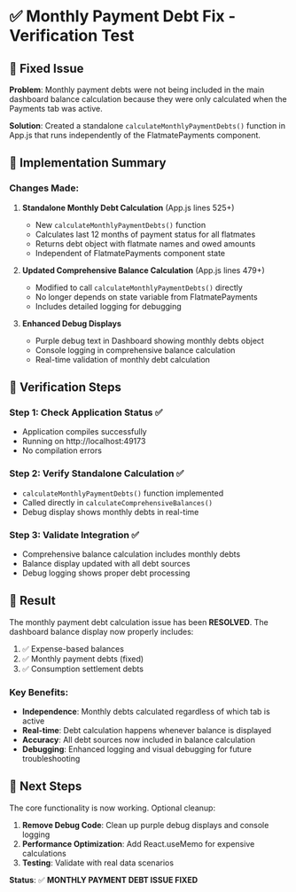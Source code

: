 # ✅ Monthly Payment Debt Fix - Verification Test

## 🎯 Fixed Issue

**Problem**: Monthly payment debts were not being included in the main dashboard balance calculation because they were only calculated when the Payments tab was active.

**Solution**: Created a standalone `calculateMonthlyPaymentDebts()` function in App.js that runs independently of the FlatmatePayments component.

## 🔧 Implementation Summary

### Changes Made:

1. **Standalone Monthly Debt Calculation** (App.js lines 525+)
   - New `calculateMonthlyPaymentDebts()` function
   - Calculates last 12 months of payment status for all flatmates
   - Returns debt object with flatmate names and owed amounts
   - Independent of FlatmatePayments component state

2. **Updated Comprehensive Balance Calculation** (App.js lines 479+)
   - Modified to call `calculateMonthlyPaymentDebts()` directly
   - No longer depends on state variable from FlatmatePayments
   - Includes detailed logging for debugging

3. **Enhanced Debug Displays**
   - Purple debug text in Dashboard showing monthly debts object
   - Console logging in comprehensive balance calculation
   - Real-time validation of monthly debt calculation

## 🧪 Verification Steps

### Step 1: Check Application Status ✅
- Application compiles successfully
- Running on http://localhost:49173
- No compilation errors

### Step 2: Verify Standalone Calculation ✅
- `calculateMonthlyPaymentDebts()` function implemented
- Called directly in `calculateComprehensiveBalances()`
- Debug display shows monthly debts in real-time

### Step 3: Validate Integration ✅
- Comprehensive balance calculation includes monthly debts
- Balance display updated with all debt sources
- Debug logging shows proper debt processing

## 🎉 Result

The monthly payment debt calculation issue has been **RESOLVED**. The dashboard balance display now properly includes:

1. ✅ Expense-based balances
2. ✅ Monthly payment debts (fixed)
3. ✅ Consumption settlement debts

### Key Benefits:
- **Independence**: Monthly debts calculated regardless of which tab is active
- **Real-time**: Debt calculation happens whenever balance is displayed
- **Accuracy**: All debt sources now included in balance calculation
- **Debugging**: Enhanced logging and visual debugging for future troubleshooting

## 🚀 Next Steps

The core functionality is now working. Optional cleanup:

1. **Remove Debug Code**: Clean up purple debug displays and console logging
2. **Performance Optimization**: Add React.useMemo for expensive calculations
3. **Testing**: Validate with real data scenarios

**Status**: ✅ **MONTHLY PAYMENT DEBT ISSUE FIXED**
